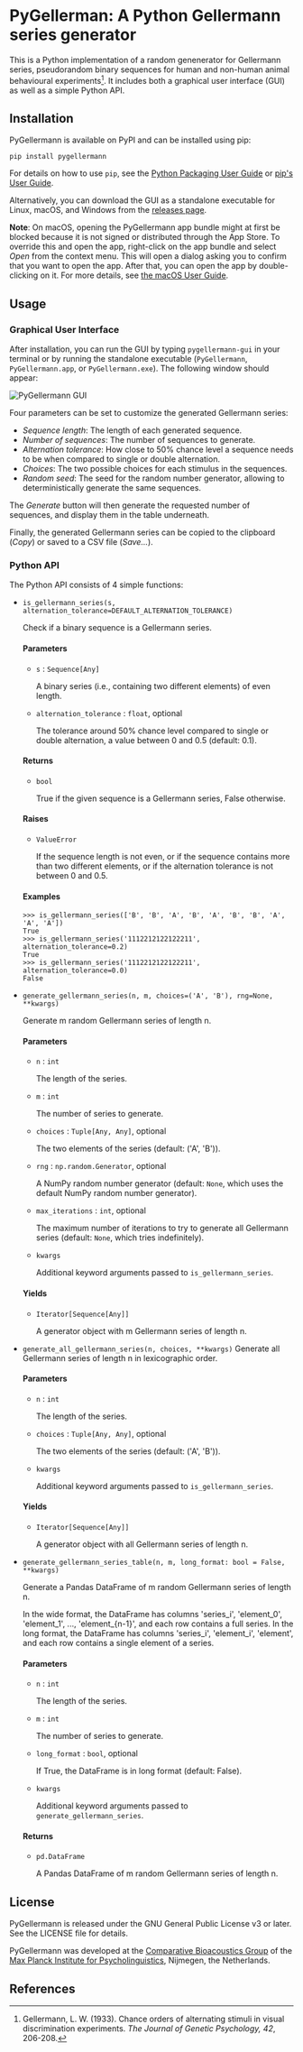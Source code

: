 # PyGellerman: A Python Gellermann series generator

This is a Python implementation of a random genenerator for Gellermann series, pseudorandom binary sequences for human and non-human animal behavioural experiments[^Gellermann1933]. It includes both a graphical user interface (GUI) as well as a simple Python API.

## Installation
PyGellermann is available on PyPI and can be installed using pip:

    pip install pygellermann

For details on how to use `pip`, see the [Python Packaging User Guide](https://packaging.python.org/tutorials/installing-packages/) or [pip's User Guide](https://pip.pypa.io/en/stable/user_guide/).

Alternatively, you can download the GUI as a standalone executable for Linux, macOS, and Windows from the [releases page](https://github.com/YannickJadoul/PyGellermann/releases).

**Note**: On macOS, opening the PyGellermann app bundle might at first be blocked because it is not signed or distributed through the App Store. To override this and open the app, right-click on the app bundle and select *Open* from the context menu. This will open a dialog asking you to confirm that you want to open the app. After that, you can open the app by double-clicking on it. For more details, see [the macOS User Guide](https://support.apple.com/guide/mac-help/open-a-mac-app-from-an-unidentified-developer-mh40616/mac).

## Usage
### Graphical User Interface
After installation, you can run the GUI by typing `pygellermann-gui` in your terminal or by running the standalone executable (`PyGellermann`, `PyGellermann.app`, or `PyGellermann.exe`). The following window should appear:

![PyGellermann GUI](https://raw.githubusercontent.com/YannickJadoul/PyGellermann/main/docs/gui.png)

Four parameters can be set to customize the generated Gellermann series:
- *Sequence length*: The length of each generated sequence.
- *Number of sequences*: The number of sequences to generate.
- *Alternation tolerance*: How close to 50% chance level a sequence needs to be when compared to single or double alternation.
- *Choices*: The two possible choices for each stimulus in the sequences.
- *Random seed*: The seed for the random number generator, allowing to deterministically generate the same sequences.

The *Generate* button will then generate the requested number of sequences, and display them in the table underneath.

Finally, the generated Gellermann series can be copied to the clipboard (*Copy*) or saved to a CSV file (*Save...*).

### Python API
The Python API consists of 4 simple functions:

- `is_gellermann_series(s, alternation_tolerance=DEFAULT_ALTERNATION_TOLERANCE)`

  Check if a binary sequence is a Gellermann series.

  #### Parameters
  - `s` : `Sequence[Any]`

    A binary series (i.e., containing two different elements) of even length.

  - `alternation_tolerance` : `float`, optional

    The tolerance around 50% chance level compared to single or double alternation, a value between 0 and 0.5 (default: 0.1).

  #### Returns
  - `bool`

    True if the given sequence is a Gellermann series, False otherwise.

  #### Raises
  - `ValueError`

    If the sequence length is not even, or if the sequence contains more than two different elements, or if the alternation tolerance is not between 0 and 0.5.

  #### Examples
  ```pycon
  >>> is_gellermann_series(['B', 'B', 'A', 'B', 'A', 'B', 'B', 'A', 'A', 'A'])
  True
  >>> is_gellermann_series('1112212122122211', alternation_tolerance=0.2)
  True
  >>> is_gellermann_series('1112212122122211', alternation_tolerance=0.0)
  False
  ```

- `generate_gellermann_series(n, m, choices=('A', 'B'), rng=None, **kwargs)`

  Generate m random Gellermann series of length n.

  #### Parameters
  - `n` : `int`

    The length of the series.

  - `m` : `int`

    The number of series to generate.

  - `choices` : `Tuple[Any, Any]`, optional

    The two elements of the series (default: ('A', 'B')).

  - `rng` : `np.random.Generator`, optional

    A NumPy random number generator (default: `None`, which uses the default NumPy random number generator).

  - `max_iterations` : `int`, optional

    The maximum number of iterations to try to generate all Gellermann series (default: `None`, which tries indefinitely).

  - `kwargs`

    Additional keyword arguments passed to `is_gellermann_series`.

  #### Yields
  - `Iterator[Sequence[Any]]`

    A generator object with m Gellermann series of length n.


- `generate_all_gellermann_series(n, choices, **kwargs)`
  Generate all Gellermann series of length n in lexicographic order.

  #### Parameters
  - `n` : `int`

    The length of the series.

  - `choices` : `Tuple[Any, Any]`, optional

      The two elements of the series (default: ('A', 'B')).

  - `kwargs`

      Additional keyword arguments passed to `is_gellermann_series`.

  #### Yields
  - `Iterator[Sequence[Any]]`

    A generator object with all Gellermann series of length n.


- `generate_gellermann_series_table(n, m, long_format: bool = False, **kwargs)`

  Generate a Pandas DataFrame of m random Gellermann series of length n.

  In the wide format, the DataFrame has columns 'series_i', 'element_0', 'element_1', ..., 'element_{n-1}', and each row contains a full series. In the long format, the DataFrame has columns 'series_i', 'element_i', 'element', and each row contains a single element of a series.

  #### Parameters
  - `n` : `int`

    The length of the series.

  - `m` : `int`

    The number of series to generate.

  - `long_format` : `bool`, optional

    If True, the DataFrame is in long format (default: False).

  - `kwargs`

    Additional keyword arguments passed to `generate_gellermann_series`.

  #### Returns
  - `pd.DataFrame`

    A Pandas DataFrame of m random Gellermann series of length n.


## License

PyGellermann is released under the GNU General Public License v3 or later. See the LICENSE file for details.

PyGellermann was developed at the [Comparative Bioacoustics Group](https://www.mpi.nl/department/comparative-bioacoustics/20) of the [Max Planck Institute for Psycholinguistics](https://www.mpi.nl/), Nijmegen, the Netherlands.

## References

[^Gellermann1933]: Gellermann, L. W. (1933). Chance orders of alternating stimuli in visual discrimination experiments. *The Journal of Genetic Psychology, 42*, 206-208.
